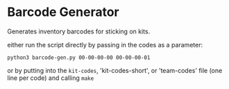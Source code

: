 # Barcode Generator

Generates inventory barcodes for sticking on kits.

either run the script directly by passing in the codes as a parameter:

` python3 barcode-gen.py 00-00-00-00 00-00-00-01 `

or by putting into the `kit-codes`, 'kit-codes-short', or 'team-codes' file (one line per code) and calling `make`

